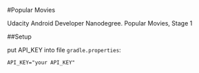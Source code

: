 #Popular Movies

Udacity Android Developer Nanodegree. Popular Movies, Stage 1

##Setup

put API_KEY into file `gradle.properties`:

```
API_KEY="your API_KEY"
```